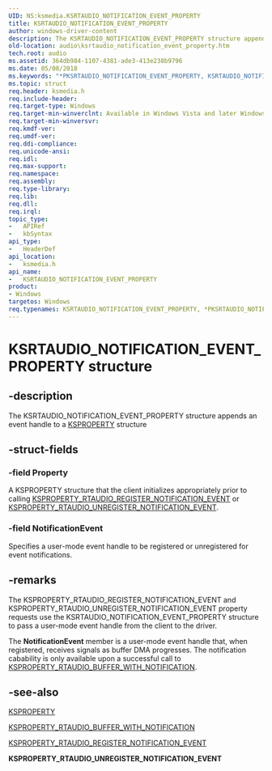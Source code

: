 ```yaml
---
UID: NS:ksmedia.KSRTAUDIO_NOTIFICATION_EVENT_PROPERTY
title: KSRTAUDIO_NOTIFICATION_EVENT_PROPERTY
author: windows-driver-content
description: The KSRTAUDIO_NOTIFICATION_EVENT_PROPERTY structure appends an event handle to a KSPROPERTY structure
old-location: audio\ksrtaudio_notification_event_property.htm
tech.root: audio
ms.assetid: 364db984-1107-4381-ade3-413e238b9796
ms.date: 05/08/2018
ms.keywords: "*PKSRTAUDIO_NOTIFICATION_EVENT_PROPERTY, KSRTAUDIO_NOTIFICATION_EVENT_PROPERTY, KSRTAUDIO_NOTIFICATION_EVENT_PROPERTY structure [Audio Devices], PKSRTAUDIO_NOTIFICATION_EVENT_PROPERTY, PKSRTAUDIO_NOTIFICATION_EVENT_PROPERTY structure pointer [Audio Devices], aud-prop_0c408e4a-d94e-4458-9b31-da185dc42747.xml, audio.ksrtaudio_notification_event_property, ksmedia/KSRTAUDIO_NOTIFICATION_EVENT_PROPERTY, ksmedia/PKSRTAUDIO_NOTIFICATION_EVENT_PROPERTY"
ms.topic: struct
req.header: ksmedia.h
req.include-header: 
req.target-type: Windows
req.target-min-winverclnt: Available in Windows Vista and later Windows operating systems.
req.target-min-winversvr: 
req.kmdf-ver: 
req.umdf-ver: 
req.ddi-compliance: 
req.unicode-ansi: 
req.idl: 
req.max-support: 
req.namespace: 
req.assembly: 
req.type-library: 
req.lib: 
req.dll: 
req.irql: 
topic_type:
-	APIRef
-	kbSyntax
api_type:
-	HeaderDef
api_location:
-	ksmedia.h
api_name:
-	KSRTAUDIO_NOTIFICATION_EVENT_PROPERTY
product:
- Windows
targetos: Windows
req.typenames: KSRTAUDIO_NOTIFICATION_EVENT_PROPERTY, *PKSRTAUDIO_NOTIFICATION_EVENT_PROPERTY
---
```


# KSRTAUDIO_NOTIFICATION_EVENT_PROPERTY structure


## -description


The KSRTAUDIO_NOTIFICATION_EVENT_PROPERTY structure appends an event handle to a <a href="https://msdn.microsoft.com/library/windows/hardware/ff564262">KSPROPERTY</a> structure


## -struct-fields




### -field Property

A KSPROPERTY structure that the client initializes appropriately prior to calling <a href="https://msdn.microsoft.com/library/windows/hardware/ff537385">KSPROPERTY_RTAUDIO_REGISTER_NOTIFICATION_EVENT</a> or <a href="https://msdn.microsoft.com/library/windows/hardware/ff537387">KSPROPERTY_RTAUDIO_UNREGISTER_NOTIFICATION_EVENT</a>.


### -field NotificationEvent

Specifies a user-mode event handle to be registered or unregistered for event notifications.


## -remarks



The KSPROPERTY_RTAUDIO_REGISTER_NOTIFICATION_EVENT and KSPROPERTY_RTAUDIO_UNREGISTER_NOTIFICATION_EVENT property requests use the KSRTAUDIO_NOTIFICATION_EVENT_PROPERTY structure to pass a user-mode event handle from the client to the driver.

The <b>NotificationEvent</b> member is a user-mode event handle that, when registered, receives signals as buffer DMA progresses.  The notification cabability is only available upon a successful call to <a href="https://msdn.microsoft.com/library/windows/hardware/ff537374">KSPROPERTY_RTAUDIO_BUFFER_WITH_NOTIFICATION</a>.




## -see-also




<a href="https://msdn.microsoft.com/library/windows/hardware/ff564262">KSPROPERTY</a>



<a href="https://msdn.microsoft.com/library/windows/hardware/ff537374">KSPROPERTY_RTAUDIO_BUFFER_WITH_NOTIFICATION</a>



<a href="https://msdn.microsoft.com/library/windows/hardware/ff537385">KSPROPERTY_RTAUDIO_REGISTER_NOTIFICATION_EVENT</a>



<b>KSPROPERTY_RTAUDIO_UNREGISTER_NOTIFICATION_EVENT</b>
 

 


